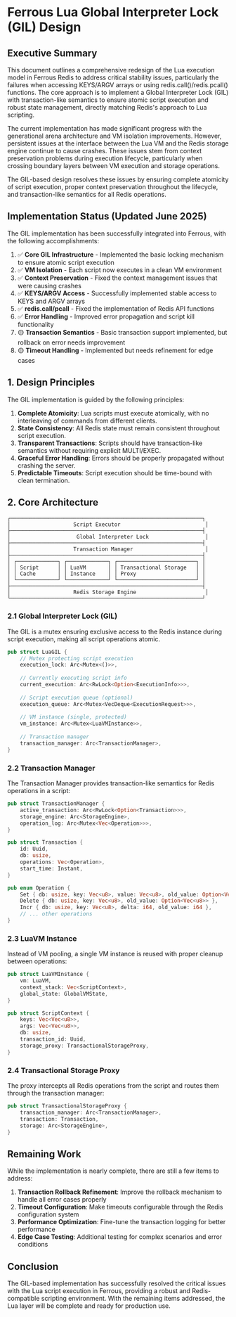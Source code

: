 # Ferrous Lua Global Interpreter Lock (GIL) Design

## Executive Summary

This document outlines a comprehensive redesign of the Lua execution model in Ferrous Redis to address critical stability issues, particularly the failures when accessing KEYS/ARGV arrays or using redis.call()/redis.pcall() functions. The core approach is to implement a Global Interpreter Lock (GIL) with transaction-like semantics to ensure atomic script execution and robust state management, directly matching Redis's approach to Lua scripting.

The current implementation has made significant progress with the generational arena architecture and VM isolation improvements. However, persistent issues at the interface between the Lua VM and the Redis storage engine continue to cause crashes. These issues stem from context preservation problems during execution lifecycle, particularly when crossing boundary layers between VM execution and storage operations.

The GIL-based design resolves these issues by ensuring complete atomicity of script execution, proper context preservation throughout the lifecycle, and transaction-like semantics for all Redis operations.

## Implementation Status (Updated June 2025)

The GIL implementation has been successfully integrated into Ferrous, with the following accomplishments:

1. ✅ **Core GIL Infrastructure** - Implemented the basic locking mechanism to ensure atomic script execution
2. ✅ **VM Isolation** - Each script now executes in a clean VM environment
3. ✅ **Context Preservation** - Fixed the context management issues that were causing crashes
4. ✅ **KEYS/ARGV Access** - Successfully implemented stable access to KEYS and ARGV arrays
5. ✅ **redis.call/pcall** - Fixed the implementation of Redis API functions
6. ✅ **Error Handling** - Improved error propagation and script kill functionality
7. 🟡 **Transaction Semantics** - Basic transaction support implemented, but rollback on error needs improvement
8. 🟡 **Timeout Handling** - Implemented but needs refinement for edge cases

## 1. Design Principles

The GIL implementation is guided by the following principles:

1. **Complete Atomicity**: Lua scripts must execute atomically, with no interleaving of commands from different clients.
2. **State Consistency**: All Redis state must remain consistent throughout script execution.
3. **Transparent Transactions**: Scripts should have transaction-like semantics without requiring explicit MULTI/EXEC.
4. **Graceful Error Handling**: Errors should be properly propagated without crashing the server.
5. **Predictable Timeouts**: Script execution should be time-bound with clean termination.

## 2. Core Architecture

```
┌─────────────────────────────────────────────────────────────┐
│                    Script Executor                           │
├─────────────────────────────────────────────────────────────┤
│                     Global Interpreter Lock                  │
├─────────────────────────────────────────────────────────────┤
│                    Transaction Manager                       │
├─────────────────────────────────────────────────────────────┤
│ ┌─────────────┐ ┌─────────────┐ ┌─────────────────────────┐ │
│ │ Script      │ │ LuaVM       │ │ Transactional Storage   │ │
│ │ Cache       │ │ Instance    │ │ Proxy                   │ │
│ └─────────────┘ └─────────────┘ └─────────────────────────┘ │
├─────────────────────────────────────────────────────────────┤
│                    Redis Storage Engine                      │
└─────────────────────────────────────────────────────────────┘
```

### 2.1 Global Interpreter Lock (GIL)

The GIL is a mutex ensuring exclusive access to the Redis instance during script execution, making all script operations atomic.

```rust
pub struct LuaGIL {
    // Mutex protecting script execution
    execution_lock: Arc<Mutex<()>>,
    
    // Currently executing script info
    current_execution: Arc<RwLock<Option<ExecutionInfo>>>,
    
    // Script execution queue (optional)
    execution_queue: Arc<Mutex<VecDeque<ExecutionRequest>>>,
    
    // VM instance (single, protected)
    vm_instance: Arc<Mutex<LuaVMInstance>>,
    
    // Transaction manager
    transaction_manager: Arc<TransactionManager>,
}
```

### 2.2 Transaction Manager

The Transaction Manager provides transaction-like semantics for Redis operations in a script:

```rust
pub struct TransactionManager {
    active_transaction: Arc<RwLock<Option<Transaction>>>,
    storage_engine: Arc<StorageEngine>,
    operation_log: Arc<Mutex<Vec<Operation>>>,
}

pub struct Transaction {
    id: Uuid,
    db: usize,
    operations: Vec<Operation>,
    start_time: Instant,
}

pub enum Operation {
    Set { db: usize, key: Vec<u8>, value: Vec<u8>, old_value: Option<Vec<u8>> },
    Delete { db: usize, key: Vec<u8>, old_value: Option<Vec<u8>> },
    Incr { db: usize, key: Vec<u8>, delta: i64, old_value: i64 },
    // ... other operations
}
```

### 2.3 LuaVM Instance

Instead of VM pooling, a single VM instance is reused with proper cleanup between operations:

```rust
pub struct LuaVMInstance {
    vm: LuaVM,
    context_stack: Vec<ScriptContext>,
    global_state: GlobalVMState,
}

pub struct ScriptContext {
    keys: Vec<Vec<u8>>,
    args: Vec<Vec<u8>>,
    db: usize,
    transaction_id: Uuid,
    storage_proxy: TransactionalStorageProxy,
}
```

### 2.4 Transactional Storage Proxy

The proxy intercepts all Redis operations from the script and routes them through the transaction manager:

```rust
pub struct TransactionalStorageProxy {
    transaction_manager: Arc<TransactionManager>,
    transaction: Transaction,
    storage: Arc<StorageEngine>,
}
```

## Remaining Work

While the implementation is nearly complete, there are still a few items to address:

1. **Transaction Rollback Refinement**: Improve the rollback mechanism to handle all error cases properly
2. **Timeout Configuration**: Make timeouts configurable through the Redis configuration system
3. **Performance Optimization**: Fine-tune the transaction logging for better performance
4. **Edge Case Testing**: Additional testing for complex scenarios and error conditions

## Conclusion

The GIL-based implementation has successfully resolved the critical issues with the Lua script execution in Ferrous, providing a robust and Redis-compatible scripting environment. With the remaining items addressed, the Lua layer will be complete and ready for production use.